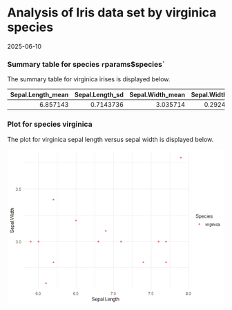 Analysis of Iris data set by virginica species
================
2025-06-10

### Summary table for species `r`params\$species\`

The summary table for virginica irises is displayed below.

| Sepal.Length_mean | Sepal.Length_sd | Sepal.Width_mean | Sepal.Width_sd | Petal.Length_mean | Petal.Length_sd | Petal.Width_mean | Petal.Width_sd |
|---:|---:|---:|---:|---:|---:|---:|---:|
| 6.857143 | 0.7143736 | 3.035714 | 0.2924884 | 5.657143 | 0.6489213 | 1.992857 | 0.2464027 |

### Plot for species virginica

The plot for virginica sepal length versus sepal width is displayed
below.

![](report_iris_virginica_files/figure-gfm/unnamed-chunk-3-1.png)<!-- -->
